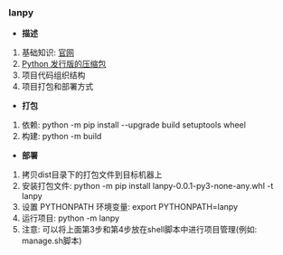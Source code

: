 ### lanpy

* **描述**
1. 基础知识: [官网](https://python.org/)
2. [Python 发行版的压缩包](https://github.com/astral-sh/python-build-standalone/releases/download/20231002/cpython-3.10.13+20231002-x86_64_v2-unknown-linux-gnu-pgo+lto-full.tar.zst)
3. 项目代码组织结构
4. 项目打包和部署方式

* **打包**
1. 依赖: python -m pip install --upgrade build setuptools wheel
2. 构建: python -m build

* **部署**
1. 拷贝dist目录下的打包文件到目标机器上
2. 安装打包文件: python -m pip install lanpy-0.0.1-py3-none-any.whl -t lanpy
3. 设置 PYTHONPATH 环境变量: export PYTHONPATH=lanpy
4. 运行项目: python -m lanpy
5. 注意: 可以将上面第3步和第4步放在shell脚本中进行项目管理(例如: manage.sh脚本)